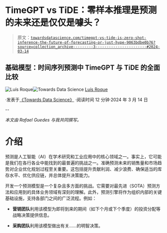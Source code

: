 # TimeGPT vs TiDE：零样本推理是预测的未来还是仅仅是噱头？

> 原文：[`towardsdatascience.com/timegpt-vs-tide-is-zero-shot-inference-the-future-of-forecasting-or-just-hype-9063bdbe0b76?source=collection_archive---------3-----------------------#2024-03-14`](https://towardsdatascience.com/timegpt-vs-tide-is-zero-shot-inference-the-future-of-forecasting-or-just-hype-9063bdbe0b76?source=collection_archive---------3-----------------------#2024-03-14)

## 基础模型：时间序列预测中 TimeGPT 与 TiDE 的全面比较

[](https://medium.com/@luisroque?source=post_page---byline--9063bdbe0b76--------------------------------)![Luís Roque](https://medium.com/@luisroque?source=post_page---byline--9063bdbe0b76--------------------------------)[](https://towardsdatascience.com/?source=post_page---byline--9063bdbe0b76--------------------------------)![Towards Data Science](https://towardsdatascience.com/?source=post_page---byline--9063bdbe0b76--------------------------------) [Luís Roque](https://medium.com/@luisroque?source=post_page---byline--9063bdbe0b76--------------------------------)

·发表于[《Towards Data Science》](https://towardsdatascience.com/?source=post_page---byline--9063bdbe0b76--------------------------------) ·阅读时间 12 分钟·2024 年 3 月 14 日

--

*本文由 Rafael Guedes 与我共同撰写。*

# 介绍

预测是人工智能（AI）在学术研究和工业应用中的核心领域之一。事实上，它可能是我们在各行各业中能找到的最普遍的挑战之一。准确预测未来的销售量和市场趋势对企业优化规划过程至关重要。这包括提升贡献利润、减少浪费、确保适当的库存水平、优化供应链，并总体提升决策能力。

开发一个预测模型是一个复杂且多方面的挑战。它需要对最先进（SOTA）预测方法和应用到的具体业务领域有深刻的理解。此外，预测引擎将作为组织内部的关键基础设施，支持各部门之间的广泛流程。例如：

+   **营销团队**利用该模型为即将到来的期间（如下个月或下个季度）的投资分配等战略决策提供信息。

+   **采购团队**利用该模型做出有关……的明智决策。
